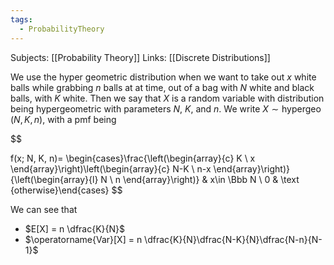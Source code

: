 ```yaml
---
tags:
  - ProbabilityTheory
---
```

Subjects: [[Probability Theory]]
Links: [[Discrete Distributions]]

We use the hyper geometric distribution when we want to take out $x$ white balls while grabbing $n$ balls at at time, out of a bag with $N$ white and black balls, with $K$ white. Then we say that $X$ is a random variable with distribution being hypergeometric with parameters $N$, $K$, and $n$. We write $X \sim \operatorname{hypergeo}(N, K, n)$, with a pmf being

$$

f(x; N, K, n)= \begin{cases}\frac{\left(\begin{array}{c} K \\ x \end{array}\right)\left(\begin{array}{c} N-K \\ n-x \end{array}\right)}{\left(\begin{array}{l} N \\ n \end{array}\right)} & x\in \Bbb N \\ 0 & \text {otherwise}\end{cases} $$

We can see that

- $E[X] = n \dfrac{K}{N}$
- $\operatorname{Var}[X] = n \dfrac{K}{N}\dfrac{N-K}{N}\dfrac{N-n}{N-1}$
